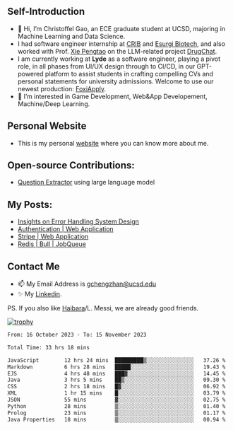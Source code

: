 ## Self-Introduction
- 👋 Hi, I’m Christoffel Gao, an ECE graduate student at UCSD, majoring in Machine Learning and Data Science.
- I had software engineer internship at [CRIB](https://www.linkedin.com/company/trycrib/) and [Esurgi Biotech](https://myesurgi.com/), and also worked with Prof. [Xie Pengtao](https://pengtaoxie.github.io/) on the LLM-related project [DrugChat](https://github.com/UCSD-AI4H/drugchat).
- I am currently working at **Lyde** as a software engineer, playing a pivot role, in all phases from UI/UX design through to CI/CD, in our GPT-powered platform to assist students in crafting compelling CVs and personal statements for university admissions. Welcome to use our newest production: [FoxiApply](https://lyde.io).
- 👀 I’m interested in Game Development, Web&App Developement, Machine/Deep Learning.

## Personal Website
-  This is my personal [website](https://gaochengzhan.netlify.app/) where you can know more about me.

## Open-source Contributions:
- [Question Extractor](https://github.com/nestordemeure/question_extractor) using large language model

## My Posts:
- [Insights on Error Handling System Design](https://gaochengzhan.netlify.app/post/error-handling/)
- [Authentication | Web Application](https://gaochengzhan.netlify.app/post/authentication/)
- [Stripe | Web Application](https://gaochengzhan.netlify.app/post/stripe/)
- [Redis | Bull | JobQueue](https://gaochengzhan.netlify.app/post/job-queue/)

## Contact Me
- 📫 My Email Address is gchengzhan@ucsd.edu
- ✨ My [Linkedin](https://www.linkedin.com/in/chengzhan-christoffel-gao/).

PS. If you also like [Haibara](https://www.detectiveconanworld.com/wiki/Ai_Haibara)/L. Messi, we are already good friends.

[![trophy](https://github-profile-trophy.vercel.app/?username=gaochengzhan&theme=flat&row=1&margin-w=12)](https://github.com/ryo-ma/github-profile-trophy)

<!--START_SECTION:waka-->

```txt
From: 16 October 2023 - To: 15 November 2023

Total Time: 33 hrs 18 mins

JavaScript        12 hrs 24 mins  █████████▒░░░░░░░░░░░░░░░   37.26 %
Markdown          6 hrs 28 mins   █████░░░░░░░░░░░░░░░░░░░░   19.43 %
EJS               4 hrs 48 mins   ███▓░░░░░░░░░░░░░░░░░░░░░   14.45 %
Java              3 hrs 5 mins    ██▒░░░░░░░░░░░░░░░░░░░░░░   09.30 %
CSS               2 hrs 18 mins   █▓░░░░░░░░░░░░░░░░░░░░░░░   06.92 %
XML               1 hr 15 mins    █░░░░░░░░░░░░░░░░░░░░░░░░   03.79 %
JSON              55 mins         ▓░░░░░░░░░░░░░░░░░░░░░░░░   02.75 %
Python            28 mins         ▒░░░░░░░░░░░░░░░░░░░░░░░░   01.40 %
Prolog            23 mins         ▒░░░░░░░░░░░░░░░░░░░░░░░░   01.17 %
Java Properties   18 mins         ▒░░░░░░░░░░░░░░░░░░░░░░░░   00.94 %
```

<!--END_SECTION:waka-->

<!---
gaochengzhan/gaochengzhan is a ✨ special ✨ repository because its `README.md` (this file) appears on your GitHub profile.
You can click the Preview link to take a look at your changes.
--->
